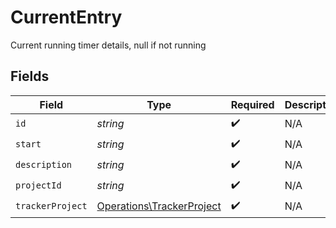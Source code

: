 # CurrentEntry

Current running timer details, null if not running


## Fields

| Field                                                                  | Type                                                                   | Required                                                               | Description                                                            |
| ---------------------------------------------------------------------- | ---------------------------------------------------------------------- | ---------------------------------------------------------------------- | ---------------------------------------------------------------------- |
| `id`                                                                   | *string*                                                               | :heavy_check_mark:                                                     | N/A                                                                    |
| `start`                                                                | *string*                                                               | :heavy_check_mark:                                                     | N/A                                                                    |
| `description`                                                          | *string*                                                               | :heavy_check_mark:                                                     | N/A                                                                    |
| `projectId`                                                            | *string*                                                               | :heavy_check_mark:                                                     | N/A                                                                    |
| `trackerProject`                                                       | [Operations\TrackerProject](../../Models/Operations/TrackerProject.md) | :heavy_check_mark:                                                     | N/A                                                                    |